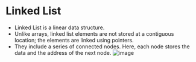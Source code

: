 # Linked List
 - Linked List is a linear data structure. 
 - Unlike arrays, linked list elements are not stored at a contiguous location; the elements are linked using pointers.
 - They include a series of connected nodes. Here, each node stores the data and the address of the next node.
  ![image](https://user-images.githubusercontent.com/113314204/194679397-a5ac27a1-129f-4679-a99d-19596ad3cf1d.png)
